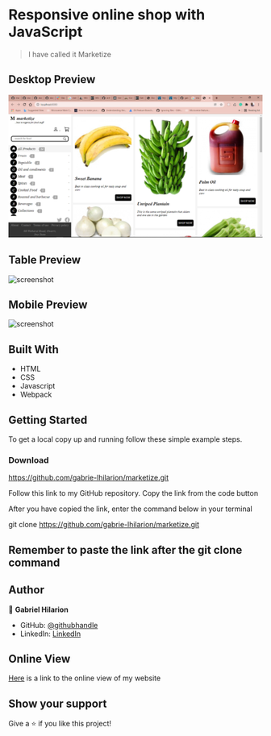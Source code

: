 # Responsive online shop with JavaScript


> I have called it Marketize

## Desktop Preview
![screenshot](./images/desktop-1.png)

## Table Preview
![screenshot](./pics/tablet-view.png)

## Mobile Preview
![screenshot](./pics/marketise-mobile.png)

## Built With

- HTML
- CSS
- Javascript
- Webpack

## Getting Started

To get a local copy up and running follow these simple example steps.

### Download 
https://github.com/gabrie-lhilarion/marketize.git
 
Follow this link to my GitHub repository. Copy the link from the code button
 
After you have copied the link, enter the command below in your terminal
 
git clone https://github.com/gabrie-lhilarion/marketize.git

## Remember to paste the link after the git clone command 

## Author


👤 **Gabriel Hilarion**

- GitHub: [@githubhandle](https://github.com/gabrie-lhilarion)
- LinkedIn: [LinkedIn](https://www.linkedin.com/in/gabrielhilarion/)

## Online View

[Here]( https://gabrie-lhilarion.github.io/marketize/dist/) is a link to the online view of my website

## Show your support

Give a ⭐️ if you like this project!


